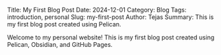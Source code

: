 Title: My First Blog Post
Date: 2024-12-01
Category: Blog
Tags: introduction, personal
Slug: my-first-post
Author: Tejas
Summary: This is my first blog post created using Pelican.

Welcome to my personal website! This is my first blog post created using Pelican, Obsidian, and GitHub Pages.
